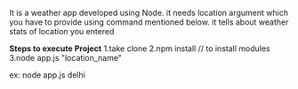 
It is a weather app developed using Node. it needs location argument which you have to provide using command mentioned below. it tells about weather stats of location you entered


<b>Steps to execute Project</b>
1.take clone
2.npm install                                                           // to install modules
3.node app.js "location_name"                 

ex: node app.js delhi 